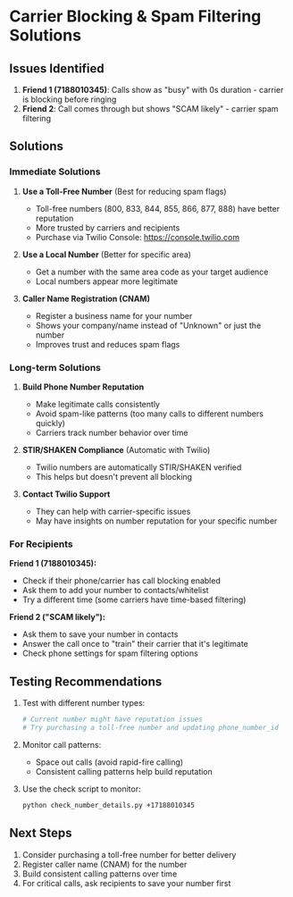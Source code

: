# Carrier Blocking & Spam Filtering Solutions

## Issues Identified

1. **Friend 1 (7188010345)**: Calls show as "busy" with 0s duration - carrier is blocking before ringing
2. **Friend 2**: Call comes through but shows "SCAM likely" - carrier spam filtering

## Solutions

### Immediate Solutions

1. **Use a Toll-Free Number** (Best for reducing spam flags)
   - Toll-free numbers (800, 833, 844, 855, 866, 877, 888) have better reputation
   - More trusted by carriers and recipients
   - Purchase via Twilio Console: https://console.twilio.com

2. **Use a Local Number** (Better for specific area)
   - Get a number with the same area code as your target audience
   - Local numbers appear more legitimate

3. **Caller Name Registration (CNAM)**
   - Register a business name for your number
   - Shows your company/name instead of "Unknown" or just the number
   - Improves trust and reduces spam flags

### Long-term Solutions

1. **Build Phone Number Reputation**
   - Make legitimate calls consistently
   - Avoid spam-like patterns (too many calls to different numbers quickly)
   - Carriers track number behavior over time

2. **STIR/SHAKEN Compliance** (Automatic with Twilio)
   - Twilio numbers are automatically STIR/SHAKEN verified
   - This helps but doesn't prevent all blocking

3. **Contact Twilio Support**
   - They can help with carrier-specific issues
   - May have insights on number reputation for your specific number

### For Recipients

**Friend 1 (7188010345):**
- Check if their phone/carrier has call blocking enabled
- Ask them to add your number to contacts/whitelist
- Try a different time (some carriers have time-based filtering)

**Friend 2 ("SCAM likely"):**
- Ask them to save your number in contacts
- Answer the call once to "train" their carrier that it's legitimate
- Check phone settings for spam filtering options

## Testing Recommendations

1. Test with different number types:
   ```bash
   # Current number might have reputation issues
   # Try purchasing a toll-free number and updating phone_number_id
   ```

2. Monitor call patterns:
   - Space out calls (avoid rapid-fire calling)
   - Consistent calling patterns help build reputation

3. Use the check script to monitor:
   ```bash
   python check_number_details.py +17188010345
   ```

## Next Steps

1. Consider purchasing a toll-free number for better delivery
2. Register caller name (CNAM) for the number
3. Build consistent calling patterns over time
4. For critical calls, ask recipients to save your number first

